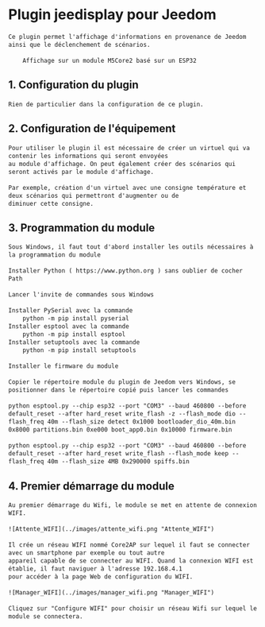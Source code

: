# Plugin jeedisplay pour Jeedom

    Ce plugin permet l'affichage d'informations en provenance de Jeedom ainsi que le déclenchement de scénarios.

        Affichage sur un module M5Core2 basé sur un ESP32

## 1. Configuration du plugin

    Rien de particulier dans la configuration de ce plugin.

## 2. Configuration de l'équipement

    Pour utiliser le plugin il est nécessaire de créer un virtuel qui va contenir les informations qui seront envoyées 
    au module d'affichage. On peut également créer des scénarios qui seront activés par le module d'affichage.

    Par exemple, création d'un virtuel avec une consigne température et deux scénarios qui permettront d'augmenter ou de 
    diminuer cette consigne.

## 3. Programmation du module

    Sous Windows, il faut tout d'abord installer les outils nécessaires à la programmation du module

    Installer Python ( https://www.python.org ) sans oublier de cocher Path 

    Lancer l'invite de commandes sous Windows

    Installer PySerial avec la commande
	    python -m pip install pyserial
    Installer esptool avec la commande
	    python -m pip install esptool
    Installer setuptools avec la commande 
	    python -m pip install setuptools

    Installer le firmware du module

    Copier le répertoire module du plugin de Jeedom vers Windows, se positionner dans le répertoire copié puis lancer les commandes

    python esptool.py --chip esp32 --port "COM3" --baud 460800 --before default_reset --after hard_reset write_flash -z --flash_mode dio --flash_freq 40m --flash_size detect 0x1000 bootloader_dio_40m.bin 0x8000 partitions.bin 0xe000 boot_app0.bin 0x10000 firmware.bin

    python esptool.py --chip esp32 --port "COM3" --baud 460800 --before default_reset --after hard_reset write_flash --flash_mode keep --flash_freq 40m --flash_size 4MB 0x290000 spiffs.bin

## 4. Premier démarrage du module

    Au premier démarrage du Wifi, le module se met en attente de connexion WIFI.
    
    ![Attente_WIFI](../images/attente_wifi.png "Attente_WIFI")

    Il crée un réseau WIFI nommé Core2AP sur lequel il faut se connecter avec un smartphone par exemple ou tout autre
    appareil capable de se connecter au WIFI. Quand la connexion WIFI est établie, il faut naviguer à l'adresse 192.168.4.1 
    pour accéder à la page Web de configuration du WIFI.

    ![Manager_WIFI](../images/manager_wifi.png "Manager_WIFI")

    Cliquez sur "Configure WIFI" pour choisir un réseau Wifi sur lequel le module se connectera.


    